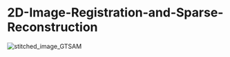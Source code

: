 # 2D-Image-Registration-and-Sparse-Reconstruction
![stitched_image_GTSAM](https://github.com/user-attachments/assets/480a86f5-1c46-4b99-9c95-37ee41495deb)

